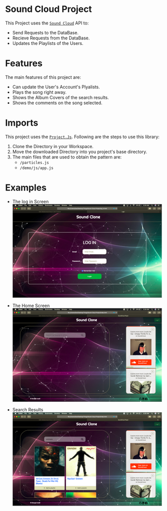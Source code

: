 # Sound Cloud Project

This Project uses the [`Sound Cloud`](https://soundcloud.com/) API to:
- Send Requests to the DataBase.
- Recieve Requests from the DataBase.
- Updates the Playlists of the Users.


# Features

The main features of this project are:
- Can update the User's Account's Plyalists.
- Plays the song right away.
- Shows the Album Covers of the search results.
- Shows the comments on the song selected.

# Imports

This project uses the [`Project.Js`](https://github.com/VincentGarreau/particles.js/). Following are the steps to use this library:
1. Clone the Directory in your Workspace.
2. Move the downloaded Directory into you project's base directory.
3. The main files that are used to obtain the pattern are:
	- `/particles.js`
	- `/demo/js/app.js`

# Examples

- The log in Screen
![](https://github.com/D3nii/Sound-Cloud-Project/blob/master/Images/logIn.png)

- The Home Screen
![](https://github.com/D3nii/Sound-Cloud-Project/blob/master/Images/homeScreen.png)

- Search Results
![](https://github.com/D3nii/Sound-Cloud-Project/blob/master/Images/searchResults.png)
